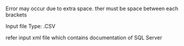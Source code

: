 Error may occur due to extra space.
ther must be space between each brackets

Input file Type: .CSV

refer input xml file which contains documentation of SQL Server
